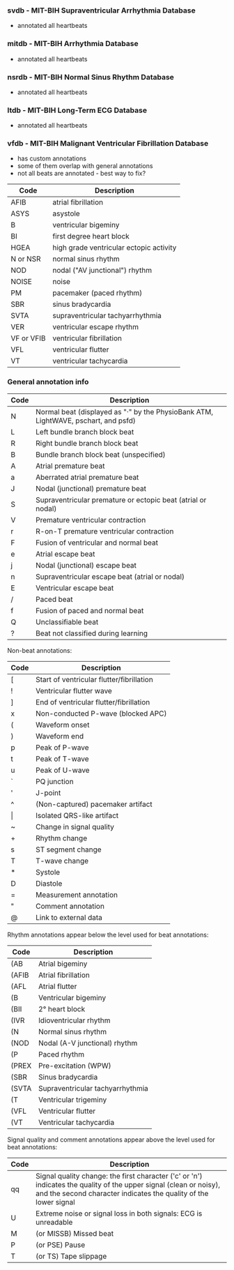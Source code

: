 ### svdb - MIT-BIH Supraventricular Arrhythmia Database
* annotated all heartbeats

### mitdb - MIT-BIH Arrhythmia Database
* annotated all heartbeats

### nsrdb - MIT-BIH Normal Sinus Rhythm Database
* annotated all heartbeats

### ltdb - MIT-BIH Long-Term ECG Database
* annotated all heartbeats

### vfdb - MIT-BIH Malignant Ventricular Fibrillation Database
* has custom annotations 
* some of them overlap with general annotations
* not all beats are annotated - best way to fix?

| Code       | Description                             |
|------------|-----------------------------------------|
| AFIB       | atrial fibrillation                     |
| ASYS       | asystole                                |
| B          | ventricular bigeminy                    |
| BI         | first degree heart block                |
| HGEA       | high grade ventricular ectopic activity |
| N or NSR   | normal sinus rhythm                     |
| NOD        | nodal ("AV junctional") rhythm          |
| NOISE      | noise                                   |
| PM         | pacemaker (paced rhythm)                |
| SBR        | sinus bradycardia                       |
| SVTA       | supraventricular tachyarrhythmia        |
| VER        | ventricular escape rhythm               |
| VF or VFIB | ventricular fibrillation                |
| VFL        | ventricular flutter                     |
| VT         | ventricular tachycardia                 |


### General annotation info

| Code | Description                                                                        |
|------|------------------------------------------------------------------------------------|
| N    | Normal beat (displayed as "·" by the PhysioBank ATM, LightWAVE, pschart, and psfd) |
| L    | 	Left bundle branch block beat                                                     |
| R    | 	Right bundle branch block beat                                                    |
| B    | 	Bundle branch block beat (unspecified)                                            |
| A    | 	Atrial premature beat                                                             |
| a    | 	Aberrated atrial premature beat                                                   |
| J    | 	Nodal (junctional) premature beat                                                 |
| S    | 	Supraventricular premature or ectopic beat (atrial or nodal)                      |
| V    | 	Premature ventricular contraction                                                 |
| r    | 	R-on-T premature ventricular contraction                                          |
| F    | 	Fusion of ventricular and normal beat                                             |
| e    | 	Atrial escape beat                                                                |
| j    | 	Nodal (junctional) escape beat                                                    |
| n    | 	Supraventricular escape beat (atrial or nodal)                                    |
| E    | 	Ventricular escape beat                                                           |
| /    | 	Paced beat                                                                        |
| f    | 	Fusion of paced and normal beat                                                   |
| Q    | 	Unclassifiable beat                                                               |
| ?    | 	Beat not classified during learning                                               |

Non-beat annotations:

| Code | Description                               |
|------|-------------------------------------------|
| [		  | Start of ventricular flutter/fibrillation |
| !		  | Ventricular flutter wave                  |
| ]		  | End of ventricular flutter/fibrillation   |
| x		  | Non-conducted P-wave (blocked APC)        |
| (		  | Waveform onset                            |
| )		  | Waveform end                              |
| p		  | Peak of P-wave                            |
| t		  | Peak of T-wave                            |
| u		  | Peak of U-wave                            |
| `		  | PQ junction                               |
| '		  | J-point                                   |
| ^		  | (Non-captured) pacemaker artifact         |
| \|   | Isolated QRS-like artifact                |
| ~		  | Change in signal quality                  |
| +		  | Rhythm change                             |
| s		  | ST segment change                         |
| T		  | T-wave change                             |
| *		  | Systole                                   |
| D		  | Diastole                                  |
| =		  | Measurement annotation                    |
| "		  | Comment annotation                        |
| @		  | Link to external data                     |

Rhythm annotations appear below the level used for beat annotations:

| Code   | Description                      |
|--------|----------------------------------|
| (AB	   | Atrial bigeminy                  |
| (AFIB	 | Atrial fibrillation              |
| (AFL	  | Atrial flutter                   |
| (B	    | Ventricular bigeminy             |
| (BII	  | 2° heart block                   |
| (IVR	  | Idioventricular rhythm           |
| (N	    | Normal sinus rhythm              |
| (NOD	  | Nodal (A-V junctional) rhythm    |
| (P	    | Paced rhythm                     |
| (PREX	 | Pre-excitation (WPW)             |
| (SBR	  | Sinus bradycardia                |
| (SVTA	 | Supraventricular tachyarrhythmia |
| (T	    | Ventricular trigeminy            |
| (VFL	  | Ventricular flutter              |
| (VT	   | Ventricular tachycardia          |

Signal quality and comment annotations appear above the level used for beat annotations:

| Code | Description                                                                                                                                                                            |
|------|----------------------------------------------------------------------------------------------------------------------------------------------------------------------------------------|
| qq	  | Signal quality change: the first character ('c' or 'n') indicates the quality of the upper signal (clean or noisy), and the second character indicates the quality of the lower signal |
| U	   | Extreme noise or signal loss in both signals: ECG is unreadable                                                                                                                        |
| M    | (or MISSB)	Missed beat                                                                                                                                                                 |
| P    | (or PSE)	Pause                                                                                                                                                                         |
| T    | (or TS)	Tape slippage                                                                                                                                                                  |